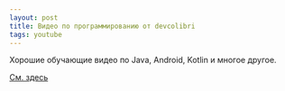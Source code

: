 ```yaml
---
layout: post
title: Видео по программированию от devcolibri
tags: youtube
---
```


Хорошие обучающие видео по Java, Android, Kotlin и многое другое.

[См. здесь](https://www.youtube.com/channel/UCORRUYUmW1pffMgLPzU0XCA)